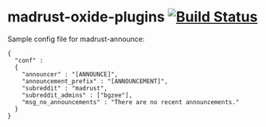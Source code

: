 madrust-oxide-plugins [![Build Status](https://travis-ci.org/bgourlie/madrust-oxide-plugins.svg?branch=master)](https://travis-ci.org/bgourlie/madrust-oxide-plugins)
=====================

Sample config file for madrust-announce:

    {
      "conf" : 
      {
        "announcer" : "[ANNOUNCE]",
        "announcement_prefix" : "[ANNOUNCEMENT]",
        "subreddit" : "madrust",
        "subreddit_admins" : ["bgzee"],
        "msg_no_announcements" : "There are no recent announcements."
      }
    }
